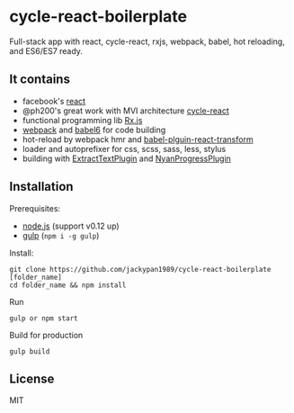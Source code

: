 # cycle-react-boilerplate
Full-stack app with react, cycle-react, rxjs, webpack, babel, hot reloading, and ES6/ES7 ready.

## It contains

- facebook's [react](https://github.com/facebook/react)
- @ph200's great work with MVI architecture [cycle-react](https://github.com/pH200/cycle-react)
- functional programming lib [Rx.js](https://github.com/Reactive-Extensions/RxJS) 
- [webpack](https://github.com/webpack/webpack) and [babel6](http://babeljs.io/) for code building
- hot-reload by webpack hmr and [babel-plguin-react-transform](https://github.com/gaearon/babel-plugin-react-transform)
- loader and autoprefixer for css, scss, sass, less, stylus
- building with [ExtractTextPlugin](https://github.com/webpack/extract-text-webpack-plugin) and [NyanProgressPlugin](https://github.com/alexkuz/nyan-progress-webpack-plugin)

## Installation

Prerequisites:
- [node.js](http://nodejs.org) (support v0.12 up)
- [gulp](http://gulpjs.com/) (`npm i -g gulp`)

Install:
```shell
git clone https://github.com/jackypan1989/cycle-react-boilerplate [folder_name]
cd folder_name && npm install
```

Run
```shell
gulp or npm start
```

Build for production
```shell
gulp build
```

## License

MIT




